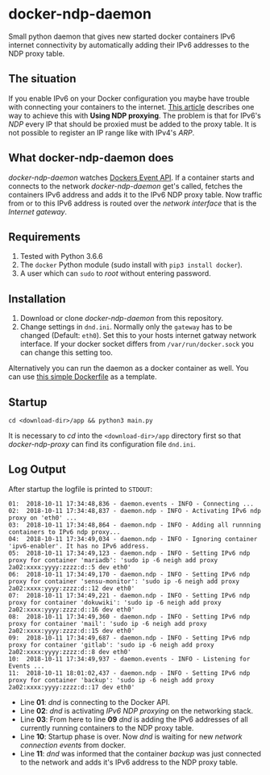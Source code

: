 # docker-ndp-daemon

Small python daemon that gives new started docker containers IPv6 internet connectivity by automatically adding their IPv6 addresses to the NDP proxy table.

## The situation
If you enable IPv6 on your Docker configuration you maybe have trouble with connecting your containers to the internet. [This article](https://docs.docker.com/v17.09/engine/userguide/networking/default_network/ipv6/) describes one way to achieve this with **Using NDP proxying**. The problem is that for IPv6's *NDP* every IP that should be proxied must be added to the proxy table. It is not possible to register an IP range like with IPv4's *ARP*.

## What docker-ndp-daemon does
*docker-ndp-daemon* watches [Dockers Event API](https://docs.docker.com/engine/api/v1.24/). If a container starts and connects to the network *docker-ndp-daemon* get's called, fetches the containers IPv6 address and adds it to the IPv6 NDP proxy table.
Now traffic from or to this IPv6 address is routed over the *network interface* that is the *Internet gateway*.

## Requirements
1. Tested with Python 3.6.6
2. The `docker` Python module (sudo install with `pip3 install docker`).
3. A user which can `sudo` to *root* without entering password.

## Installation
1. Download or clone *docker-ndp-daemon* from this repository.
2. Change settings in `dnd.ini`. Normally only the `gateway` has to be changed (Default: `eth0`). Set this to your hosts internet gatway network interface. If your docker socket differs from `/var/run/docker.sock` you can change this setting too.

Alternatively you can run the daemon as a docker container as well. You can use [this simple Dockerfile](./Dockerfile) as a template.

## Startup
`cd <download-dir>/app && python3 main.py`

It is necessary to *cd* into the `<download-dir>/app` directory first so that *docker-ndp-proxy* can find its configuration file `dnd.ini`.

## Log Output
After startup the logfile is printed to `STDOUT`:

```log
01:  2018-10-11 17:34:48,836 - daemon.events - INFO - Connecting ...
02:  2018-10-11 17:34:48,837 - daemon.ndp - INFO - Activating IPv6 ndp proxy on 'eth0' ...
03:  2018-10-11 17:34:48,864 - daemon.ndp - INFO - Adding all runnning containers to IPv6 ndp proxy...
04:  2018-10-11 17:34:49,034 - daemon.ndp - INFO - Ignoring container 'ipv6-enabler'. It has no IPv6 address.
05:  2018-10-11 17:34:49,123 - daemon.ndp - INFO - Setting IPv6 ndp proxy for container 'mariadb': 'sudo ip -6 neigh add proxy 2a02:xxxx:yyyy:zzzz:d::5 dev eth0'
06:  2018-10-11 17:34:49,170 - daemon.ndp - INFO - Setting IPv6 ndp proxy for container 'sensu-monitor': 'sudo ip -6 neigh add proxy 2a02:xxxx:yyyy:zzzz:d::12 dev eth0'
07:  2018-10-11 17:34:49,221 - daemon.ndp - INFO - Setting IPv6 ndp proxy for container 'dokuwiki': 'sudo ip -6 neigh add proxy 2a02:xxxx:yyyy:zzzz:d::16 dev eth0'
08:  2018-10-11 17:34:49,360 - daemon.ndp - INFO - Setting IPv6 ndp proxy for container 'mail': 'sudo ip -6 neigh add proxy 2a02:xxxx:yyyy:zzzz:d::15 dev eth0'
09:  2018-10-11 17:34:49,687 - daemon.ndp - INFO - Setting IPv6 ndp proxy for container 'gitlab': 'sudo ip -6 neigh add proxy 2a02:xxxx:yyyy:zzzz:d::8 dev eth0'
10:  2018-10-11 17:34:49,937 - daemon.events - INFO - Listening for Events ...
11:  2018-10-11 18:01:02,437 - daemon.ndp - INFO - Setting IPv6 ndp proxy for container 'backup': 'sudo ip -6 neigh add proxy 2a02:xxxx:yyyy:zzzz:d::17 dev eth0'
```

* Line **01**: *dnd* is connecting to the Docker API.
* Line **02**: *dnd* is activating *IPv6 NDP proxying* on the networking stack.
* Line **03**: From here to line **09** *dnd* is adding the IPv6 addresses of all currently running containers to the NDP proxy table.
* Line **10**: Startup phase is over. Now *dnd* is waiting for new *network connection events* from docker.
* Line **11**: *dnd* was informed that the container *backup* was just connected to the network and adds it's IPv6 address to the NDP proxy table.
